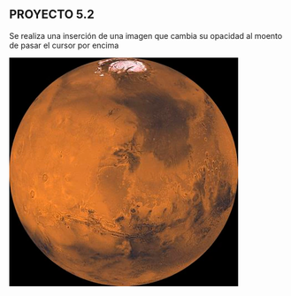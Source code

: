 ## PROYECTO 5.2
Se realiza una inserción de una imagen que cambia su opacidad al moento de pasar el cursor por encima

![](img.PNG)
